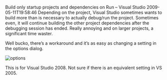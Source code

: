 Build only startup projects and dependencies on Run – Visual Studio
2009-05-11T19:58:46
Depending on the project, Visual Studio sometimes wants to build more than is necessary to actually debug/run the project. Sometimes even, it will continue building the other project dependencies after the debugging session has ended. Really annoying and on larger projects, a significant time waster.

Well bucko, there’s a workaround and it’s as easy as changing a setting in the options dialog.

![options](http://mike-ward.net/content/images/blog/Buildonlystartupprojectsanddependencieso_E0B1/options.jpg)

This is for Visual Studio 2008. Not sure if there is an equivalent setting in VS 2005.
